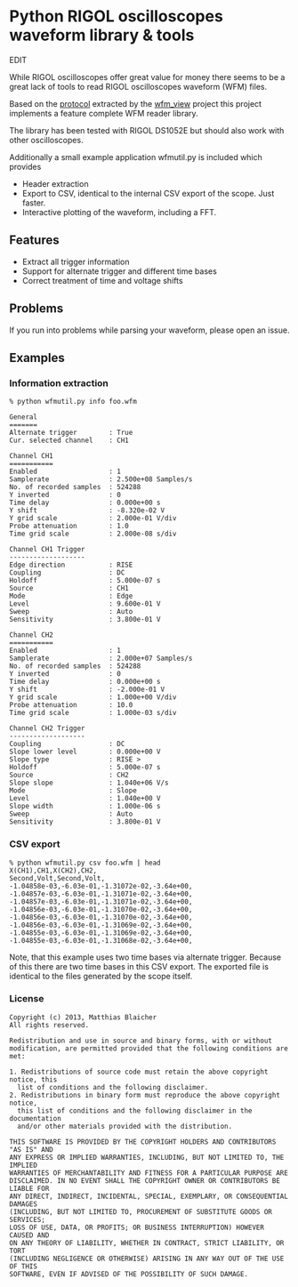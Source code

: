 # Python RIGOL oscilloscopes waveform library & tools

EDIT

While RIGOL oscilloscopes offer great value for money there seems to be a great lack of tools to read RIGOL oscilloscopes waveform (WFM) files.

Based on the [protocol](http://meteleskublesku.cz/wfm_view/file_wfm.zip) extracted by the [wfm_view](http://meteleskublesku.cz/wfm_view/) project this project implements a feature complete WFM reader library.

The library has been tested with RIGOL DS1052E but should also work with other oscilloscopes.

Additionally a small example application wfmutil.py is included which provides

 - Header extraction 
 - Export to CSV, identical to the internal CSV export of the scope. Just faster.
 - Interactive plotting of the waveform, including a FFT.


## Features

 - Extract all trigger information
 - Support for alternate trigger and different time bases
 - Correct treatment of time and voltage shifts

## Problems
If you run into problems while parsing your waveform, please open an issue.

## Examples

### Information extraction
    % python wfmutil.py info foo.wfm

    General
    =======
    Alternate trigger        : True
    Cur. selected channel    : CH1

    Channel CH1
    ===========
    Enabled                  : 1
    Samplerate               : 2.500e+08 Samples/s
    No. of recorded samples  : 524288
    Y inverted               : 0
    Time delay               : 0.000e+00 s
    Y shift                  : -8.320e-02 V
    Y grid scale             : 2.000e-01 V/div
    Probe attenuation        : 1.0
    Time grid scale          : 2.000e-08 s/div

    Channel CH1 Trigger
    -------------------
    Edge direction           : RISE
    Coupling                 : DC
    Holdoff                  : 5.000e-07 s
    Source                   : CH1
    Mode                     : Edge
    Level                    : 9.600e-01 V
    Sweep                    : Auto
    Sensitivity              : 3.800e-01 V

    Channel CH2
    ===========
    Enabled                  : 1
    Samplerate               : 2.000e+07 Samples/s
    No. of recorded samples  : 524288
    Y inverted               : 0
    Time delay               : 0.000e+00 s
    Y shift                  : -2.000e-01 V
    Y grid scale             : 1.000e+00 V/div
    Probe attenuation        : 10.0
    Time grid scale          : 1.000e-03 s/div

    Channel CH2 Trigger
    -------------------
    Coupling                 : DC
    Slope lower level        : 0.000e+00 V
    Slope type               : RISE >
    Holdoff                  : 5.000e-07 s
    Source                   : CH2
    Slope slope              : 1.040e+06 V/s
    Mode                     : Slope
    Level                    : 1.040e+00 V
    Slope width              : 1.000e-06 s
    Sweep                    : Auto
    Sensitivity              : 3.800e-01 V


### CSV export
    % python wfmutil.py csv foo.wfm | head
    X(CH1),CH1,X(CH2),CH2,
    Second,Volt,Second,Volt,
    -1.04858e-03,-6.03e-01,-1.31072e-02,-3.64e+00,
    -1.04857e-03,-6.03e-01,-1.31071e-02,-3.64e+00,
    -1.04857e-03,-6.03e-01,-1.31071e-02,-3.64e+00,
    -1.04856e-03,-6.03e-01,-1.31070e-02,-3.64e+00,
    -1.04856e-03,-6.03e-01,-1.31070e-02,-3.64e+00,
    -1.04856e-03,-6.03e-01,-1.31069e-02,-3.64e+00,
    -1.04855e-03,-6.03e-01,-1.31069e-02,-3.64e+00,
    -1.04855e-03,-6.03e-01,-1.31068e-02,-3.64e+00,

Note, that this example uses two time bases via alternate trigger. Because of 
this there are two time bases in this CSV export. The exported file is
identical to the files generated by the scope itself.

### License

    Copyright (c) 2013, Matthias Blaicher
    All rights reserved.

    Redistribution and use in source and binary forms, with or without
    modification, are permitted provided that the following conditions are met: 

    1. Redistributions of source code must retain the above copyright notice, this
      list of conditions and the following disclaimer. 
    2. Redistributions in binary form must reproduce the above copyright notice,
      this list of conditions and the following disclaimer in the documentation
      and/or other materials provided with the distribution. 

    THIS SOFTWARE IS PROVIDED BY THE COPYRIGHT HOLDERS AND CONTRIBUTORS "AS IS" AND
    ANY EXPRESS OR IMPLIED WARRANTIES, INCLUDING, BUT NOT LIMITED TO, THE IMPLIED
    WARRANTIES OF MERCHANTABILITY AND FITNESS FOR A PARTICULAR PURPOSE ARE
    DISCLAIMED. IN NO EVENT SHALL THE COPYRIGHT OWNER OR CONTRIBUTORS BE LIABLE FOR
    ANY DIRECT, INDIRECT, INCIDENTAL, SPECIAL, EXEMPLARY, OR CONSEQUENTIAL DAMAGES
    (INCLUDING, BUT NOT LIMITED TO, PROCUREMENT OF SUBSTITUTE GOODS OR SERVICES;
    LOSS OF USE, DATA, OR PROFITS; OR BUSINESS INTERRUPTION) HOWEVER CAUSED AND
    ON ANY THEORY OF LIABILITY, WHETHER IN CONTRACT, STRICT LIABILITY, OR TORT
    (INCLUDING NEGLIGENCE OR OTHERWISE) ARISING IN ANY WAY OUT OF THE USE OF THIS
    SOFTWARE, EVEN IF ADVISED OF THE POSSIBILITY OF SUCH DAMAGE.
